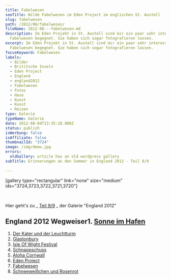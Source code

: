 ```yaml
---
title: Fabelwesen
seoTitle: Wilde Fabelwesen im Eden Project im englischen St. Austell
slug: fabelwesen
path: /2012/08/fabelwesen/
fileName: 2012-08---fabelwesen.md
description: Im Eden Projekt in St. Austell sind mir ein paar sehr interessante
  Fabelwesen begegnet. Sie haben sich sogar fotografieren lassen.
excerpt: Im Eden Projekt in St. Austell sind mir ein paar sehr interessante
  Fabelwesen begegnet. Sie haben sich sogar fotografieren lassen.
focusKeyword: Fabelwesen
labels:
  - Bilder
  - Brititsche Inseln
  - Eden Project
  - England
  - england2012
  - Fabelwesen
  - Fotos
  - Hase
  - Kunst
  - Kunst
  - Reisen
type: Galerie
typeName: Galerie
date: 2012-08-04T13:35:18.000Z
status: publish
isWerbung: false
isAffiliate: false
thumbnailId: "3724"
image: /img/demo.jpg
errors:
  oldGallery: article has an old wordpress gallery
subTitle: Erinnerungen an den Sommer in England 2012 - Teil 8/9
  
---
```


[gallery type="rectangular" link="none" size="medium"
ids="3724,3723,3722,3721,3720"]

&nbsp;

Hier geht's zu _ [Teil 9/9](/2012/08/schneeweis-und-rosenrot/) _ der Galerie
"England 2012"

## England 2012 Wegweiser1. [Sonne im Hafen](http://wp.me/p533wO-Ry)

1.  [Der Kater und der Leuchtturm](/2012/08/der-kater-und-der-leuchtturm/)
1.  [Glastonbury](/2012/07/glastonbury/)
1.  [Isle Of Wight Festival](/2012/07/isle-of-wight-festival-2012/)
1.  [Schnappschuss](/2012/07/schnappschuss/)
1.  [Aloha Cornwall](/2012/07/aloa-cornwall/)
1.  [Eden Project](/2012/08/eden-project-2/)
1.  [Fabelwesen](/2012/08/fabelwesen/)
1.  [Schneeweißchen und Rosenrot](/2012/08/schneeweis-und-rosenrot/)

  